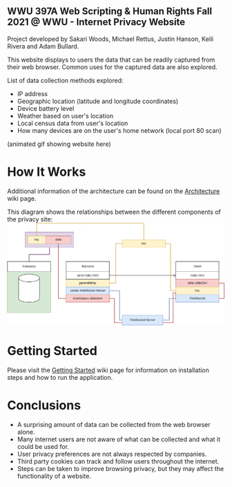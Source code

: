 WWU 397A Web Scripting & Human Rights Fall 2021 @ WWU - Internet Privacy Website
---

Project developed by Sakari Woods, Michael Rettus, Justin Hanson, Keili Rivera and Adam Bullard.

This website displays to users the data that can be readily captured from their web browser. Common uses for the captured data are also explored.

List of data collection methods explored:
* IP address
* Geographic location (latitude and longitude coordinates)
* Device battery level
* Weather based on user's location
* Local census data from user's location
* How many devices are on the user's home network (local port 80 scan)

(animated gif showing website here)

# How It Works

Additional information of the architecture can be found on the [Architecture](Architecture) wiki page.

This diagram shows the relationships between the different components of the privacy site:
![Privacy Site UML Diagram](https://github.com/Sakari-Woods/InternetPrivacy/blob/main/docs/PrivacyDiagramUML.png)

# Getting Started

Please visit the [Getting Started](Getting-Started) wiki page for information on installation steps and how to run the application.

# Conclusions

* A surprising amount of data can be collected from the web browser alone.
* Many internet users are not aware of what can be collected and what it could be used for.
* User privacy preferences are not always respected by companies.
* Third party cookies can track and follow users throughout the internet.
* Steps can be taken to improve browsing privacy, but they may affect the functionality of a website.
